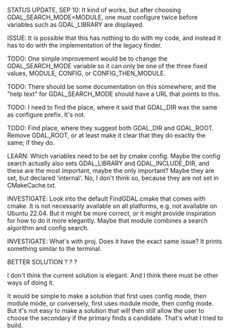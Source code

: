 STATUS UPDATE, SEP 10: It kind of works, but after choosing GDAL_SEARCH_MODE=MODULE, one must configure twice before variables such as GDAL_LIBRARY are displayed. 

ISSUE: It is possible that this has nothing to do with my code, and instead it has to do with the implementation of the legacy finder. 

TODO: One simple improvement would be to change the GDAL_SEARCH_MODE variable so it can only be one of the three fixed values, MODULE, CONFIG, or CONFIG_THEN_MODULE. 

TODO: There should be some documentation on this somewhere, and the "help text" for GDAL_SEARCH_MODE should have a URL that points to this. 




TODO: I need to find the place, where it said that GDAL_DIR was the same as configure prefix. It's not. 

TODO: Find place, where they suggest both GDAL_DIR and GDAL_ROOT. Remove GDAL_ROOT, or at least make it clear that they do exactly the same; if they do. 


LEARN: Which variables need to be set by cmake config. Maybe the config search actually also sets GDAL_LIBRARY and GDAL_INCLUDE_DIR, and these are the most important, maybe the only important? Maybe they are set, but declared 'internal'. No, I don't think so, because they are not set in CMakeCache.txt. 

INVESTIGATE: Look into the default FindGDAL.cmake that comes with cmake. It is not necessarily available on all platforms, e.g. not available on Ubuntu 22.04. But it might be more correct, or it might provide inspiration for how to do it more elegantly. Maybe that module combines a search algorithm and config search. 

INVESTIGATE: What's with proj. Does it have the exact same issue? It prints something similar to the terminal. 

BETTER SOLUTION ? ? ? 

I don't think the current solution is elegant. And I think there must be other ways of doing it. 

It would be simple to make a solution that first uses config mode, then module mode, or conversely, first uses module mode, then config mode. 
But it's not easy to make a solution that will then still allow the user to choose the secondary if the primary finds a candidate. That's what I tried to build. 


